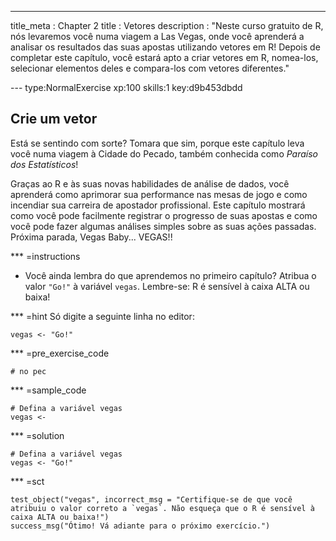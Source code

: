 --- 
title_meta  : Chapter 2
title       : Vetores
description : "Neste curso gratuito de R, nós levaremos você numa viagem a Las Vegas, onde você aprenderá a analisar os resultados das suas apostas utilizando vetores em R! Depois de completar este capítulo, você estará apto a criar vetores em R, nomea-los, selecionar elementos deles e compara-los com vetores diferentes."

--- type:NormalExercise xp:100 skills:1 key:d9b453dbdd
## Crie um vetor

Está se sentindo com sorte? Tomara que sim, porque este capítulo leva você numa viagem à Cidade do Pecado, também conhecida como *Paraíso dos Estatísticos*!

Graças ao R e às suas novas habilidades de análise de dados, você aprenderá como aprimorar sua performance nas mesas de jogo e como incendiar sua carreira de apostador profissional. Este capítulo mostrará como você pode facilmente registrar o progresso de suas apostas e como você pode fazer algumas análises simples sobre as suas ações passadas. Próxima parada, Vegas Baby... VEGAS!!

*** =instructions
- Você ainda lembra do que aprendemos no primeiro capítulo? Atribua o valor `"Go!"` à variável `vegas`. Lembre-se: R é sensível à caixa ALTA ou baixa!

*** =hint
Só digite a seguinte linha no editor:
```
vegas <- "Go!"
```

*** =pre_exercise_code
```{r}
# no pec
```

*** =sample_code
```{r}
# Defina a variável vegas
vegas <- 
```

*** =solution
```{r}
# Defina a variável vegas
vegas <- "Go!"
```

*** =sct
```{r}
test_object("vegas", incorrect_msg = "Certifique-se de que você atribuiu o valor correto a `vegas`. Não esqueça que o R é sensível à caixa ALTA ou baixa!")
success_msg("Ótimo! Vá adiante para o próximo exercício.")
```
